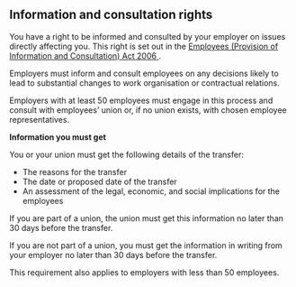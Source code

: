 ##  Information and consultation rights

You have a right to be informed and consulted by your employer on issues
directly affecting you. This right is set out in the [ Employees (Provision of
Information and Consultation) Act 2006
](http://www.irishstatutebook.ie/2006/en/act/pub/0009/index.html) .

Employers must inform and consult employees on any decisions likely to lead to
substantial changes to work organisation or contractual relations.

Employers with at least 50 employees must engage in this process and consult
with employees’ union or, if no union exists, with chosen employee
representatives.

**Information you must get**

You or your union must get the following details of the transfer:

  * The reasons for the transfer 
  * The date or proposed date of the transfer 
  * An assessment of the legal, economic, and social implications for the employees 

If you are part of a union, the union must get this information no later than
30 days before the transfer.

If you are not part of a union, you must get the information in writing from
your employer no later than 30 days before the transfer.

This requirement also applies to employers with less than 50 employees.
